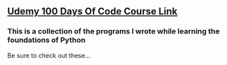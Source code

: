 <h2><a href="https://www.udemy.com/course/100-days-of-code/">Udemy 100 Days Of Code Course Link</a></h2>

<h3>This is a collection of the programs I wrote while learning the foundations of Python</h3>
<p>Be sure to check out these...</p>
